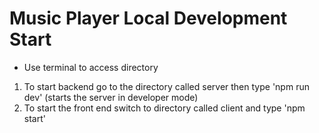 Music Player Local Development Start
=================================================================
  * Use terminal to access directory

  1. To start backend go to the directory called server
    then type 'npm run dev' (starts the server in developer mode)
  2. To start the front end switch to directory called client
    and type 'npm start'
